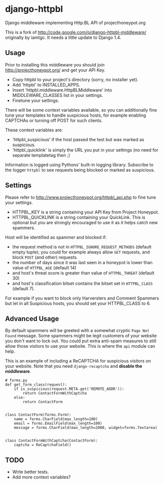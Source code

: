 django-httpbl
=============

Django middleware implementing Http:BL API of projecthoneypot.org

This is a fork of http://code.google.com/p/django-httpbl-middleware/ originally by iamtgc. It needs a little update to Django 1.4.

Usage
-----

Prior to installing this middleware you should join http://projecthoneypot.org/ and get your API Key.

* Copy httpbl to your project's directory (sorry, no installer yet).
* Add 'httpbl' to INSTALLED_APPS.
* Insert 'httpbl.middleware.HttpBLMiddleware' into MIDDLEWARE_CLASSES list in your settings.
* Finetune your settings.

There will be some context variables available, so you can additionally fine tune your templates to handle suspicious hosts, for example enabling CAPTCHAs or turning off POST for such clients.

These context variables are:

* 'httpbl_suspicious' if the host passed the test but was marked as suspicious.
* 'httpbl_quicklink' is simply the URL you put in your settings (no need for separate templatetag then ;)

Information is logged using Pythons' built-in logging library. Subscribe to the logger `httpbl` to see requests being blocked or marked as suspicious.

Settings
--------

Please refer to http://www.projecthoneypot.org/httpbl_api.php to fine tune your settings.

* HTTPBL_KEY is a string containing your API Key from Project Honeypot.
* HTTPBL_QUICKLINK is a string containing your QuickLink. This is optional but you are strongly encouraged to use it as it helps catch new spammers.

Host will be identified as spammer and blocked if:

* the request method is not in `HTTPBL_IGNORE_REQUEST_METHODS` (default empty tuple); you could for example always allow `GET` requests, and block `POST` (and other) requests.
* the number of days since it was last seen in a honeypot is lower than value of `HTTPBL_AGE` (default 14)
* and host's threat score is greater than value of `HTTPBL_THREAT` (default 30)
* and host's classification bitset contains the bitset set in `HTTPBL_CLASS` (default 7).

For example if you want to block only Harversters and Comment Spammers but let in all Suspicious hosts,
you should set your HTTPBL_CLASS to 6.

Advanced Usage
--------------

By default spammers will be greeted with a somewhat cryptic `Page Not Found` message. Some spammers might be legit customers of your website you don't want to lock out. You could put extra anti-spam measures to still allow those visitors to use your website. This is where the `api` module can help.

This is an example of including a ReCAPTCHA for suspicious visitors on your website. Note that you need `django-recaptcha` and **disable the middleware**.

    # forms.py
    def get_form_class(request):
        if is_suspicious(request.META.get('REMOTE_ADDR')):
            return ContactFormWithCaptcha
        else:
            return ContactForm


    class ContactForm(forms.Form):
        name = forms.CharField(max_length=100)
        email = forms.EmailField(max_length=100)
        message = forms.CharField(max_length=2000, widget=forms.Textarea)


    class ContactFormWithCaptcha(ContactForm):
        captcha = ReCaptchaField()


TODO
----

* Write better tests.
* Add more context variables?

